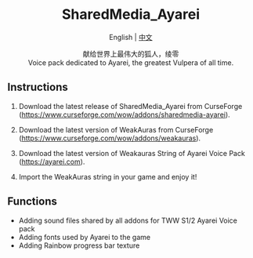 <div align="center">

# SharedMedia_Ayarei

English | [中文](README_zh-CN.md)

献给世界上最伟大的狐人，绫零 \
Voice pack dedicated to Ayarei, the greatest Vulpera of all time.

<div align="left">

## Instructions

1. Download the latest release of SharedMedia_Ayarei from CurseForge (https://www.curseforge.com/wow/addons/sharedmedia-ayarei).

2. Download the latest version of WeakAuras from CurseForge (https://www.curseforge.com/wow/addons/weakauras).

3. Download the latest version of Weakauras String of Ayarei Voice Pack (https://ayarei.com).

4. Import the WeakAuras string in your game and enjoy it!

## Functions

- Adding sound files shared by all addons for TWW S1/2 Ayarei Voice pack  
- Adding fonts used by Ayarei to the game
- Adding Rainbow progress bar texture

